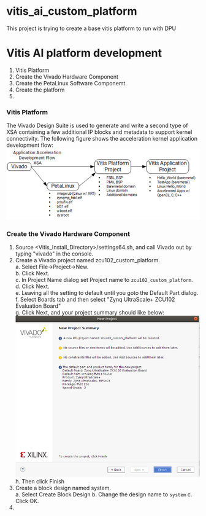 # vitis_ai_custom_platform
This project is trying to create a base vitis platform to run with DPU


# Vitis AI platform development
1. Vitis Platform<br />
2. Create the Vivado Hardware Component<br />
3. Create the PetaLinux Software Componemt<br />
4. Create the platform<br />
5. 

### Vitis Platform
The Vivado Design Suite is used to generate and write a second type of XSA containing a few additional IP blocks and metadata to support kernel connectivity. The following figure shows the acceleration kernel application development flow:<br />
![vitis_acceleration_flow.PNG](/pic_for_readme/vitis_acceleration_flow.PNG)

### Create the Vivado Hardware Component
1. Source <Vitis_Install_Directory>/settings64.sh, and call Vivado out by typing "vivado" in the console.<br />
2. Create a Vivado project named zcu102_custom_platform.<br />
  a. Select File->Project->New.<br />
  b. Click Next.<br />
  c. In Project Name dialog set Project name to ```zcu102_custom_platform```.<br />
  d. Click Next.<br />
  e. Leaving all the setting to default until you goto the Default Part dialog.<br />
  f. Select Boards tab and then select "Zynq UltraScale+ ZCU102 Evaluation Board"<br />
  g. Click Next, and your project summary should like below:<br />
  ![vivado_project_summary.png](/pic_for_readme/vivado_project_summary.png)
  h. Then click Finish<br />
2. Create a block design named system. <br />
  a. Select Create Block Design
  b. Change the design name to ```system```
  c. Click OK.
3. 
